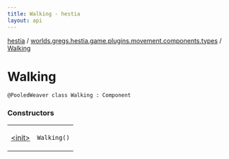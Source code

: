 ```yaml
---
title: Walking - hestia
layout: api
---
```


<div class='api-docs-breadcrumbs'><a href="../../index.html">hestia</a> / <a href="../index.html">worlds.gregs.hestia.game.plugins.movement.components.types</a> / <a href="./index.html">Walking</a></div>

# Walking

<div class="signature"><code><span class="identifier">@PooledWeaver</span> <span class="keyword">class </span><span class="identifier">Walking</span>&nbsp;<span class="symbol">:</span>&nbsp;<span class="identifier">Component</span></code></div>

### Constructors

<table class="api-docs-table">
<tbody>
<tr>
<td markdown="1">

<a href="-init-.html">&lt;init&gt;</a>


</td>
<td markdown="1">
<div class="signature"><code><span class="identifier">Walking</span><span class="symbol">(</span><span class="symbol">)</span></code></div>

</td>
</tr>
</tbody>
</table>
